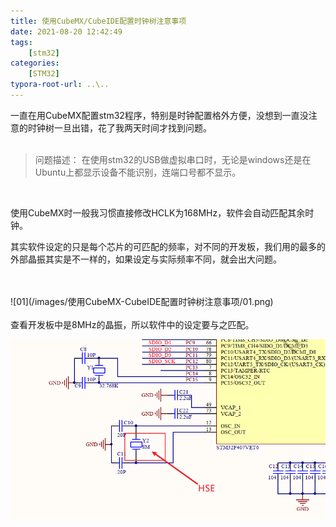 ```yaml
---
title: 使用CubeMX/CubeIDE配置时钟树注意事项
date: 2021-08-20 12:42:49
tags: 
    [stm32] 
categories: 
    [STM32]
typora-root-url: ..\..
---
```



一直在用CubeMX配置stm32程序，特别是时钟配置格外方便，没想到一直没注意的时钟树一旦出错，花了我两天时间才找到问题。
</br>
</br>
> 问题描述：
> 在使用stm32的USB做虚拟串口时，无论是windows还是在Ubuntu上都显示设备不能识别，连端口号都不显示。
</br>

使用CubeMX时一般我习惯直接修改HCLK为168MHz，软件会自动匹配其余时钟。

其实软件设定的只是每个芯片的可匹配的频率，对不同的开发板，我们用的最多的外部晶振其实是不一样的，如果设定与实际频率不同，就会出大问题。

</br>
</br>![01](/images/使用CubeMX-CubeIDE配置时钟树注意事项/01.png)

</br>
</br>
查看开发板中是8MHz的晶振，所以软件中的设定要与之匹配。

![02](/images/使用CubeMX-CubeIDE配置时钟树注意事项/02.png)

